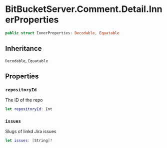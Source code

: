 # BitBucketServer.Comment.Detail.InnerProperties

``` swift
public struct InnerProperties: Decodable, Equatable
```

## Inheritance

`Decodable`, `Equatable`

## Properties

### `repositoryId`

The ID of the repo

``` swift
let repositoryId: Int
```

### `issues`

Slugs of linkd Jira issues

``` swift
let issues: [String]?
```
